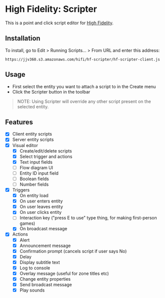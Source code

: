 # High Fidelity: Scripter

This is a point and click script editor for [High Fidelity](https://highfidelity.com).

## Installation

To install, go to Edit > Running Scripts... > From URL and enter this address:

```
https://jjv360.s3.amazonaws.com/hifi/hf-scripter/hf-scripter-client.js
```

## Usage

- First select the entity you want to attach a script to in the Create menu
- Click the Scripter button in the toolbar

> NOTE: Using Scripter will override any other script present on the selected entity.

## Features

- [x] Client entity scripts
- [x] Server entity scripts
- [x] Visual editor
  - [x] Create/edit/delete scripts
  - [x] Select trigger and actions
  - [x] Text input fields
  - [ ] Flow diagram UI
  - [ ] Entity ID input field
  - [ ] Boolean fields
  - [ ] Number fields
- [x] Triggers
  - [x] On entity load
  - [x] On user enters entity
  - [x] On user leaves entity
  - [x] On user clicks entity
  - [ ] Interaction key ("press E to use" type thing, for making first-person games)
  - [x] On broadcast message
- [x] Actions
  - [x] Alert
  - [x] Announcement message
  - [x] Confirmation prompt (cancels script if user says No)
  - [x] Delay
  - [x] Display subtitle text
  - [x] Log to console
  - [x] Overlay message (useful for zone titles etc)
  - [x] Change entity properties
  - [x] Send broadcast message
  - [x] Play sounds
